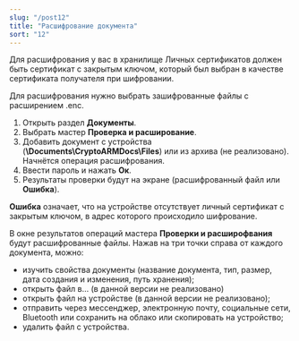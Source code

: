 ```yaml
---
slug: "/post12"
title: "Расшифрование документа"
sort: "12"
---
```


Для расшифрования у вас в хранилище Личных сертификатов должен быть сертификат с закрытым ключом, который был выбран в качестве сертификата получателя при шифровании.

Для расшифрования нужно выбрать зашифрованные файлы с расширением .enc.

1. Открыть раздел **Документы**.
2. Выбрать мастер **Проверка и расширование**.
3. Добавить документ с устройства (**\\Documents\CryptoARMDocs\Files**) или из архива (не реализовано). Начнётся операция расшифрования.
4. Ввести пароль и нажать **Ок**.
5. Результаты проверки будут на экране (расшифрованный файл или **Ошибка**).

**Ошибка** означает, что на устройстве отсутствует личный сертификат с закрытым ключом, в адрес которого происходило шифрование.

В окне результатов операций мастера **Проверки и расширофвания** будут расшифрованные файлы. Нажав на три точки справа от каждого документа, можно:
- изучить свойства документы (название документа, тип, размер, дата создания и изменения, путь хранения);
- открыть файл в... (в данной версии не реализовано)
- открыть файл на устройстве (в данной версии не реализовано);
- отправить через мессенджер, электронную почту, социальные сети, Bluetooth или сохранить на облако или скопировать на устройство;
- удалить файл с устройства.
